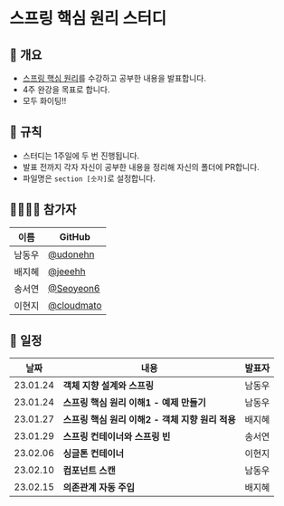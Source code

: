 # 스프링 핵심 원리 스터디

## 🍃 개요

* [스프링 핵심 원리](https://www.inflearn.com/course/%EC%8A%A4%ED%94%84%EB%A7%81-%ED%95%B5%EC%8B%AC-%EC%9B%90%EB%A6%AC-%EA%B8%B0%EB%B3%B8%ED%8E%B8)를 수강하고 공부한 내용을 발표합니다.
* 4주 완강을 목표로 합니다.
* 모두 화이팅!!

## 📢 규칙
* 스터디는 1주일에 두 번 진행됩니다.
* 발표 전까지 각자 자신이 공부한 내용을 정리해 자신의 폴더에 PR합니다.
* 파일명은 `section [숫자]`로 설정합니다.

## 👨‍👨‍👦‍👦 참가자
| 이름   | GitHub                                         |
| ---- | ---------------------------------------------- |
| 남동우 | [@udonehn](https://github.com/udonehn)|
| 배지혜 | [@jeeehh](https://github.com/jeeehh) |
| 송서연 | [@Seoyeon6](https://github.com/Seoyeon6) |
| 이현지 | [@cloudmato](https://github.com/cloudmato) |

## 📅 일정
|날짜|내용|발표자|
|---|---|---|
|23.01.24|**객체 지향 설계와 스프링**|남동우|
|23.01.24|**스프링 핵심 원리 이해1 - 예제 만들기**|남동우|
|23.01.27|**스프링 핵심 원리 이해2 - 객체 지향 원리 적용**|배지혜|
|23.01.29|**스프링 컨테이너와 스프링 빈**|송서연|
|23.02.06|**싱글톤 컨테이너**|이현지|
|23.02.10|**컴포넌트 스캔**|남동우|
|23.02.15|**의존관계 자동 주입**|배지혜|
